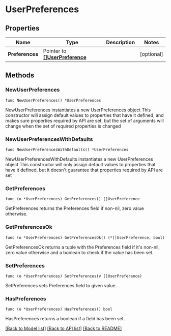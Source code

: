 # UserPreferences

## Properties

Name | Type | Description | Notes
------------ | ------------- | ------------- | -------------
**Preferences** | Pointer to [**[]UserPreference**](UserPreference.md) |  | [optional] 

## Methods

### NewUserPreferences

`func NewUserPreferences() *UserPreferences`

NewUserPreferences instantiates a new UserPreferences object
This constructor will assign default values to properties that have it defined,
and makes sure properties required by API are set, but the set of arguments
will change when the set of required properties is changed

### NewUserPreferencesWithDefaults

`func NewUserPreferencesWithDefaults() *UserPreferences`

NewUserPreferencesWithDefaults instantiates a new UserPreferences object
This constructor will only assign default values to properties that have it defined,
but it doesn't guarantee that properties required by API are set

### GetPreferences

`func (o *UserPreferences) GetPreferences() []UserPreference`

GetPreferences returns the Preferences field if non-nil, zero value otherwise.

### GetPreferencesOk

`func (o *UserPreferences) GetPreferencesOk() (*[]UserPreference, bool)`

GetPreferencesOk returns a tuple with the Preferences field if it's non-nil, zero value otherwise
and a boolean to check if the value has been set.

### SetPreferences

`func (o *UserPreferences) SetPreferences(v []UserPreference)`

SetPreferences sets Preferences field to given value.

### HasPreferences

`func (o *UserPreferences) HasPreferences() bool`

HasPreferences returns a boolean if a field has been set.


[[Back to Model list]](../README.md#documentation-for-models) [[Back to API list]](../README.md#documentation-for-api-endpoints) [[Back to README]](../README.md)


